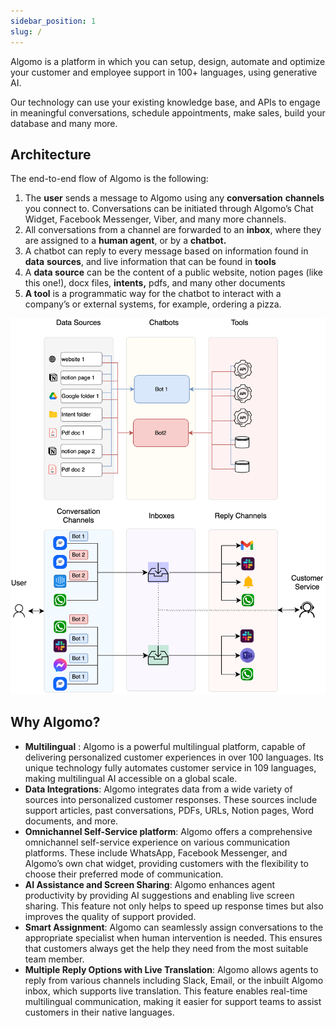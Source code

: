 ```yaml
---
sidebar_position: 1
slug: /
---
```


Algomo is a platform in which you can setup, design, automate and optimize your customer and employee support in 100+ languages, using generative AI.

Our technology can use your existing knowledge base, and APIs to engage in meaningful conversations, schedule appointments, make sales, build your database and many more.

## Architecture

The end-to-end flow of Algomo is the following:

1. The **user** sends a message to Algomo using any **conversation** **channels** you connect to. Conversations can be initiated through Algomo’s Chat Widget, Facebook Messenger, Viber, and many more channels.
2. All conversations from a channel are forwarded to an **inbox**, where they are assigned to a **human agent**, or by a **chatbot.**
3. A chatbot can reply to every message based on information found in **data** **sources**, and live information that can be found in **tools**
4. A **data source** can be the content of a public website, notion pages (like this one!), docx files, **intents,** pdfs, and many other documents
5. **A tool** is a programmatic way for the chatbot to interact with a company’s or external systems, for example, ordering a pizza.

![Architecture](./images/algomo-architecture.png)

## Why Algomo?

- **Multilingual** : Algomo is a powerful multilingual platform, capable of delivering personalized customer experiences in over 100 languages. Its unique technology fully automates customer service in 109 languages, making multilingual AI accessible on a global scale.
- **Data Integrations**: Algomo integrates data from a wide variety of sources into personalized customer responses. These sources include support articles, past conversations, PDFs, URLs, Notion pages, Word documents, and more.
- **Omnichannel Self-Service platform**: Algomo offers a comprehensive omnichannel self-service experience on various communication platforms. These include WhatsApp, Facebook Messenger, and Algomo’s own chat widget, providing customers with the flexibility to choose their preferred mode of communication.
- **AI Assistance and Screen Sharing**: Algomo enhances agent productivity by providing AI suggestions and enabling live screen sharing. This feature not only helps to speed up response times but also improves the quality of support provided.
- **Smart Assignment**: Algomo can seamlessly assign conversations to the appropriate specialist when human intervention is needed. This ensures that customers always get the help they need from the most suitable team member.
- **Multiple Reply Options with Live Translation**: Algomo allows agents to reply from various channels including Slack, Email, or the inbuilt Algomo inbox, which supports live translation. This feature enables real-time multilingual communication, making it easier for support teams to assist customers in their native languages.
